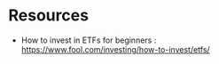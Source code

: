 # Resources

* How to invest in ETFs for beginners : https://www.fool.com/investing/how-to-invest/etfs/
